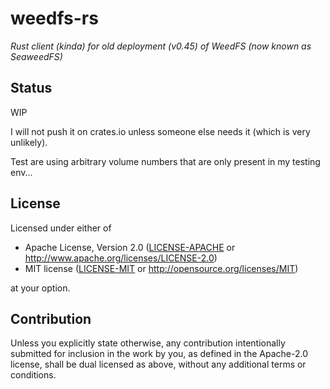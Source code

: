 # weedfs-rs

_Rust client (kinda) for old deployment (v0.45) of WeedFS (now known as SeaweedFS)_

## Status

WIP

I will not push it on crates.io unless someone else needs it (which is very unlikely). 

Test are using arbitrary volume numbers that are only present in my testing env...

## License

Licensed under either of

 * Apache License, Version 2.0
   ([LICENSE-APACHE](LICENSE-APACHE) or http://www.apache.org/licenses/LICENSE-2.0)
 * MIT license
   ([LICENSE-MIT](LICENSE-MIT) or http://opensource.org/licenses/MIT)

at your option.

## Contribution

Unless you explicitly state otherwise, any contribution intentionally submitted
for inclusion in the work by you, as defined in the Apache-2.0 license, shall be
dual licensed as above, without any additional terms or conditions.

